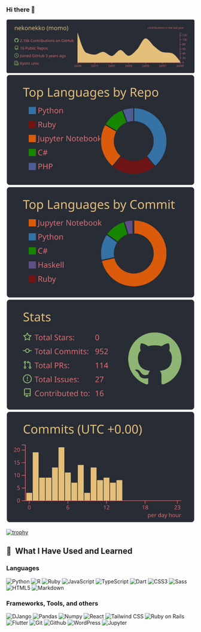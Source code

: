 ### Hi there 👋

[![](https://raw.githubusercontent.com/nekonekko/nekonekko/main/profile-summary-card-output/onedark/0-profile-details.svg)](https://github.com/vn7n24fzkq/github-profile-summary-cards)
[![](https://raw.githubusercontent.com/nekonekko/nekonekko/main/profile-summary-card-output/onedark/1-repos-per-language.svg)](https://github.com/vn7n24fzkq/github-profile-summary-cards) [![](https://raw.githubusercontent.com/nekonekko/nekonekko/main/profile-summary-card-output/onedark/2-most-commit-language.svg)](https://github.com/vn7n24fzkq/github-profile-summary-cards)
[![](https://raw.githubusercontent.com/nekonekko/nekonekko/main/profile-summary-card-output/onedark/3-stats.svg)](https://github.com/vn7n24fzkq/github-profile-summary-cards) [![](https://raw.githubusercontent.com/nekonekko/nekonekko/main/profile-summary-card-output/onedark/4-productive-time.svg)](https://github.com/vn7n24fzkq/github-profile-summary-cards)


<!-- <p align="left"> 
  <img 
    alt="Top Langs"
    height="150px" 
    src="https://github-readme-stats-lyart-rho.vercel.app/api/top-langs/?username=nekonekko&layout=compact&count_private=true&show_icons=true&theme=onedark"
  />
  <img
    alt="github stats"
    height="150px"
    src="https://github-readme-stats-lyart-rho.vercel.app/api?username=nekonekko&count_private=true&show_icons=true&show_icons=true&theme=onedark"
  />
</p> -->
<!-- [![Top Langs](https://github-readme-stats-lyart-rho.vercel.app/api/top-langs/?username=nekonekko&layout=compact)](https://github.com/anuraghazra/github-readme-stats)
[![nekonekko's GitHub stats](https://github-readme-stats-lyart-rho.vercel.app/api?username=nekonekko)](https://github.com/anuraghazra/github-readme-stats) -->

[![trophy](https://github-profile-trophy.vercel.app/?username=nekonekko&theme=onedark&column=5)](https://github.com/ryo-ma/github-profile-trophy)

<h2> 🚀 &nbsp;What I Have Used and Learned</h2>
  <h3> Languages </h3>
  <p align="left">
    <img src="https://cdn.jsdelivr.net/gh/devicons/devicon/icons/python/python-original.svg" alt="Python" width="45" height="45" />
    <img src="https://cdn.jsdelivr.net/gh/devicons/devicon/icons/r/r-original.svg" alt="R" width="45" height="45" />
    <img src="https://cdn.jsdelivr.net/gh/devicons/devicon/icons/ruby/ruby-plain.svg" alt="Ruby" width="45" height="45" />
    <img src="https://cdn.jsdelivr.net/gh/devicons/devicon/icons/javascript/javascript-original.svg" alt="JavaScript" width="45" height="45" />
    <img src="https://cdn.jsdelivr.net/gh/devicons/devicon/icons/typescript/typescript-original.svg" alt="TypeScript" width="45" height="45" />
    <img src="https://cdn.jsdelivr.net/gh/devicons/devicon/icons/dart/dart-original.svg" alt="Dart" width="45" height="45" />
    <img src="https://cdn.jsdelivr.net/gh/devicons/devicon/icons/css3/css3-original.svg" alt="CSS3" width="45" height="45" />     
    <img src="https://cdn.jsdelivr.net/gh/devicons/devicon/icons/sass/sass-original.svg" alt="Sass" width="45" height="45" />
    <img src="https://cdn.jsdelivr.net/gh/devicons/devicon/icons/html5/html5-original.svg" alt="HTML5" width="45" height="45" />
    <img src="https://cdn.jsdelivr.net/gh/devicons/devicon/icons/markdown/markdown-original.svg" alt="Markdown" width="45" height="45" />
  </p>
  <h3> Frameworks, Tools, and others </h3>
  <p aligh="left">
    <img src="https://cdn.jsdelivr.net/gh/devicons/devicon/icons/django/django-plain.svg" alt="DJango" width="45" height="45" />
    <img src="https://cdn.jsdelivr.net/gh/devicons/devicon/icons/pandas/pandas-original.svg" alt="Pandas" width="45" height="45" />
    <img src="https://cdn.jsdelivr.net/gh/devicons/devicon/icons/numpy/numpy-original.svg" alt="Numpy" width="45" height="45" />
    <img src="https://cdn.jsdelivr.net/gh/devicons/devicon/icons/react/react-original.svg" alt="React" width="45" height="45" />
    <img src="https://cdn.jsdelivr.net/gh/devicons/devicon@latest/icons/tailwindcss/tailwindcss-original.svg" alt="Tailwind CSS" width="45" height="45" />
    <img src="https://cdn.jsdelivr.net/gh/devicons/devicon/icons/rails/rails-plain.svg" alt="Ruby on Rails" width="45" height="45" />
    <img src="https://cdn.jsdelivr.net/gh/devicons/devicon/icons/flutter/flutter-original.svg" alt="Flutter" width="45" height="45" />
    <img src="https://cdn.jsdelivr.net/gh/devicons/devicon/icons/git/git-original.svg" alt="Git" width="45" height="45" />
    <img src="https://cdn.jsdelivr.net/gh/devicons/devicon/icons/github/github-original.svg" alt="Github" width="45" height="45" />
    <img src="https://cdn.jsdelivr.net/gh/devicons/devicon/icons/wordpress/wordpress-original.svg" alt="WordPress" width="45" height="45" />
    <img src="https://cdn.jsdelivr.net/gh/devicons/devicon/icons/jupyter/jupyter-original.svg" alt="Jupyter" width="45" height="45" />
  </p>
